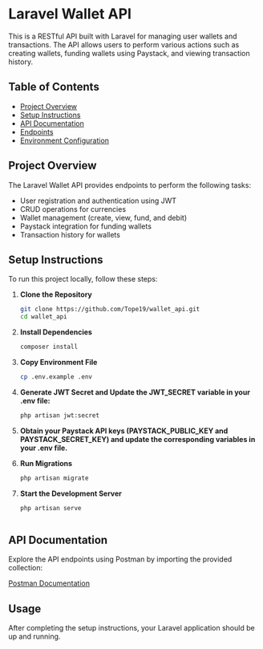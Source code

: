 # Laravel Wallet API

This is a RESTful API built with Laravel for managing user wallets and transactions. The API allows users to perform various actions such as creating wallets, funding wallets using Paystack, and viewing transaction history.

## Table of Contents

- [Project Overview](#project-overview)
- [Setup Instructions](#setup-instructions)
- [API Documentation](#api-documentation)
- [Endpoints](#endpoints)
- [Environment Configuration](#environment-configuration)

## Project Overview

The Laravel Wallet API provides endpoints to perform the following tasks:

- User registration and authentication using JWT
- CRUD operations for currencies
- Wallet management (create, view, fund, and debit)
- Paystack integration for funding wallets
- Transaction history for wallets

## Setup Instructions

To run this project locally, follow these steps:

1. **Clone the Repository**

   ```bash
   git clone https://github.com/Tope19/wallet_api.git
   cd wallet_api

2. **Install Dependencies**

    ```bash
    composer install

3. **Copy Environment File**

    ```bash
    cp .env.example .env

4. **Generate JWT Secret and Update the JWT_SECRET variable in your .env file:**

    ```bash
    php artisan jwt:secret

5. **Obtain your Paystack API keys (PAYSTACK_PUBLIC_KEY and PAYSTACK_SECRET_KEY) and update the corresponding variables in your .env file.**

6. **Run Migrations**

    ```bash
    php artisan migrate

7. **Start the Development Server**

    ```bash
    php artisan serve



## API Documentation

Explore the API endpoints using Postman by importing the provided collection:

<a target="_blank" href="https://documenter.getpostman.com/view/10180177/2sA3Bq3Awf">Postman Documentation</a>


## Usage
After completing the setup instructions, your Laravel application should be up and running.
